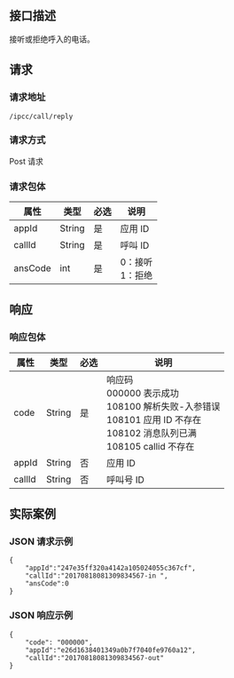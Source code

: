 ## 接口描述
接听或拒绝呼入的电话。

## 请求
### 请求地址
```
/ipcc/call/reply
```

### 请求方式
Post 请求

### 请求包体
| 属性    | 类型   | 必选 | 说明               |
| ------- | ------ | ---- | ------------------ |
| appId   | String | 是 | 应用 ID            |
| callId  | String | 是 | 呼叫 ID            |
| ansCode | int    | 是 | 0：接听<br>1：拒绝 |

## 响应
### 响应包体
| 属性   | 类型   | 必选 | 说明                                                         |
| ------ | ------ | ---- | ------------------------------------------------------------ |
| code   | String | 是 | 响应码<br>000000 表示成功<br>108100 解析失败-入参错误<br>108101 应用 ID 不存在<br>108102 消息队列已满<br>108105 callid 不存在 |
| appId  | String | 否 | 应用 ID                                                  |
| callId | String | 否 | 呼叫号 ID                                             |

## 实际案例
### JSON 请求示例
```
{
    "appId":"247e35ff320a4142a105024055c367cf",
    "callId":"20170818081309834567-in ",
    "ansCode":0
}
```

### JSON 响应示例
```
{
    "code": "000000",
    "appId":"e26d1638401349a0b7f7040fe9760a12",
    "callId":"20170818081309834567-out"
}
```
